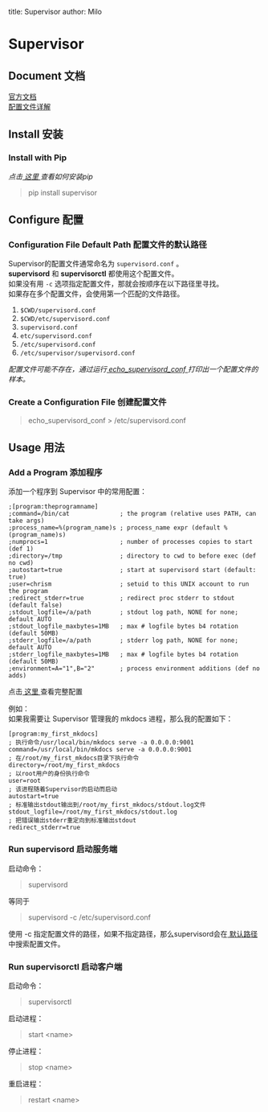 title: Supervisor
author: Milo

# Supervisor

## Document 文档

[官方文档](http://supervisord.org/)<br/>
[配置文件详解](supervisor_conf.md#details)<br/>


## Install 安装

### Install with Pip
*点击[ 这里 ](../python/pip.md)查看如何安装pip*
> pip install supervisor


## Configure 配置

### Configuration File Default Path 配置文件的默认路径
Supervisor的配置文件通常命名为 `supervisord.conf` 。<br/>
**supervisord** 和 **supervisorctl** 都使用这个配置文件。<br/>
如果没有用 `-c` 选项指定配置文件，那就会按顺序在以下路径里寻找。<br/>
如果存在多个配置文件，会使用第一个匹配的文件路径。<br/>

1. `$CWD/supervisord.conf`
2. `$CWD/etc/supervisord.conf`
3. `supervisord.conf`
4. `etc/supervisord.conf`
5. `/etc/supervisord.conf`
6. `/etc/supervisor/supervisord.conf`

*配置文件可能不存在，通过运行[ echo_supervisord_conf ](supervisor_conf.md#configuration-template)打印出一个配置文件的样本。*<br/>


### Create a Configuration File 创建配置文件
> echo_supervisord_conf > /etc/supervisord.conf


## Usage 用法

### Add a Program 添加程序
添加一个程序到 Supervisor 中的常用配置：<br/>
```
;[program:theprogramname]
;command=/bin/cat              ; the program (relative uses PATH, can take args)
;process_name=%(program_name)s ; process_name expr (default %(program_name)s)
;numprocs=1                    ; number of processes copies to start (def 1)
;directory=/tmp                ; directory to cwd to before exec (def no cwd)
;autostart=true                ; start at supervisord start (default: true)
;user=chrism                   ; setuid to this UNIX account to run the program
;redirect_stderr=true          ; redirect proc stderr to stdout (default false)
;stdout_logfile=/a/path        ; stdout log path, NONE for none; default AUTO
;stdout_logfile_maxbytes=1MB   ; max # logfile bytes b4 rotation (default 50MB)
;stderr_logfile=/a/path        ; stderr log path, NONE for none; default AUTO
;stderr_logfile_maxbytes=1MB   ; max # logfile bytes b4 rotation (default 50MB)
;environment=A="1",B="2"       ; process environment additions (def no adds)
```
点击[ 这里 ](supervisor_conf.md#program)查看完整配置<br/>

例如：<br/>
如果我需要让 Supervisor 管理我的 mkdocs 进程，那么我的配置如下：<br/>
```
[program:my_first_mkdocs]
; 执行命令/usr/local/bin/mkdocs serve -a 0.0.0.0:9001
command=/usr/local/bin/mkdocs serve -a 0.0.0.0:9001
; 在/root/my_first_mkdocs目录下执行命令
directory=/root/my_first_mkdocs
; 以root用户的身份执行命令
user=root
; 该进程随着Supervisor的启动而启动
autostart=true
; 标准输出stdout输出到/root/my_first_mkdocs/stdout.log文件
stdout_logfile=/root/my_first_mkdocs/stdout.log
; 把错误输出stderr重定向到标准输出stdout
redirect_stderr=true
```


### Run supervisord 启动服务端
启动命令：
> supervisord

等同于

> supervisord -c /etc/supervisord.conf

使用 -c 指定配置文件的路径，如果不指定路径，那么supervisord会在[ 默认路径 ](#configuration-file-default-path)中搜索配置文件。<br/>


### Run supervisorctl 启动客户端
启动命令：
> supervisorctl

启动进程：
> start &lt;name&gt;

停止进程：
> stop &lt;name&gt;

重启进程：
> restart &lt;name&gt;
